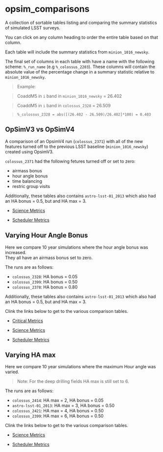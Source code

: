 # opsim_comparisons

A collection of sortable tables listing and comparing the summary statistics of
simulated LSST surveys.

You can click on any column heading to order the entire table based on that column.

Each table will include the summary statistics from `minion_1016_newsky`.

The final set of columns in each table with have a name with the following
scheme: `%_run_name` (e.g `%_colossus_2203`). These columns will contain the
absolute value of the percentage change in a summary statistic relative to
`minion_1016_newsky`.

> Example:

> CoaddM5 in `i` band in `minion_1016_newsky` = 26.402

> CoaddM5 in `i` band in `colossus_2328` = 26.509

> `%_colossus_2328 = abs([(26.402 - 26.509)/26.402]*100) = 0.403`

## OpSimV3 vs OpSimV4

A comparison of an OpsimV4 run (`colossus_2371`) with all of the new features
turned off to the previous LSST baseline (`minion_1016_newsky`) created
using OpsimV3.

`colossus_2371` had the following fetures turned off or set to zero:

- airmass bonus
- hour angle bonus
- time balancing
- restric group visits

Additionally, these tables also contains `astro-lsst-01_2013` which also had
an HA bonus = 0.5, but and HA max = 3.

 - [Science Metrics](https://oboberg.github.io//opsim_comparisons/v3_v4/science_metrics/index.html)

 - [Scheduler Metrics](https://oboberg.github.io/opsim_comparisons/v3_v4/scheduler_metrics/index.html)


## Varying Hour Angle Bonus

Here we compare 10 year simulations where the hour angle bonus was increased.  
They all have an airmass bonus set to zero.

The runs are as follows:
 - `colossus_2328`: HA bonus = 0.05
 - `colossus_2399`: HA bonus = 0.50
 - `colossus_2378`: HA bonus = 0.80

Additionally, these tables also contains `astro-lsst-01_2013` which also had
an HA bonus = 0.5, but and HA max = 3.

Clink the links below to get to the various comparison tables.

 - [Critical Metrics](https://oboberg.github.io/opsim_comparisons/hour_anlgle_bonus/critical_metrics/index.html)

 - [Science Metrics](https://oboberg.github.io/opsim_comparisons/hour_anlgle_bonus/science_metrics/index.html)

 - [Scheduler Metrics](https://oboberg.github.io/opsim_comparisons/hour_anlgle_bonus/scheduler_metrics/index.html)


## Varying HA max

 Here we compare 10 year simulations where the maximum Hour angle was varied.
 > Note: For the deep drilling fields HA max is still set to 6.

 The runs are as follows:
  - `colossus_2414`: HA max = 2, HA bonus = 0.05
  - `astro-lsst-01_2013`: HA max = 3, HA bonus = 0.50
  - `colossus_2421`: HA max = 4, HA bonus = 0.50
  - `colossus_2399`: HA max = 6, HA bonus = 0.50

 Clink the links below to get to the various comparison tables.

  - [Science Metrics](https://oboberg.github.io/opsim_comparisons/hamax/science_metrics/index.html)

  - [Scheduler Metrics](https://oboberg.github.io/opsim_comparisons/hamax/scheduler_metrics/index.html)
